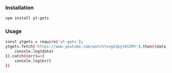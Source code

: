 ### Installation

```sh
npm install yt-gets
```

### Usage

```sh
const ytgets = require('yt-gets');
ytgets.fetch('https://www.youtube.com/watch?v=gG3pytAY2MY').then((data)=>{
    console.log(data)
}).catch((err)=>{
    console.log(err)
})
```